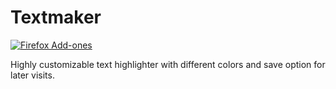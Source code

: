 Textmaker
========

[![Firefox Add-ones](https://img.shields.io/amo/v/textmarkerpro.svg)](https://addons.mozilla.org/firefox/addon/textmarkerpro/)

Highly customizable text highlighter with different colors and save option for later visits.
